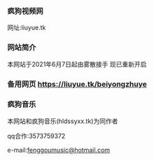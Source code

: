 ### 疯狗视频网
网址:liuyue.tk
### 网站简介
本网站于2021年6月7日起由雾散接手
现已重新开启
### 备用网页 https://liuyue.tk/beiyongzhuye
### 疯狗音乐

本网站和疯狗音乐(hldssyxx.tk)为同作者

qq合作:3573759372

e-mail:fenggoumusic@hotmail.com
